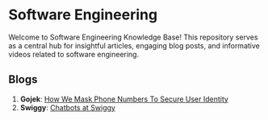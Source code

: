 # Software Engineering

Welcome to Software Engineering Knowledge Base! This repository serves as a central hub for insightful articles, engaging blog posts, and informative videos related to software engineering.

## Blogs

1. **Gojek**: [How We Mask Phone Numbers To Secure User Identity](https://www.gojek.io/blog/how-we-mask-phone-numbers-to-secure-user-identity)
2. **Swiggy**: [Chatbots at Swiggy](https://bytes.swiggy.com/chatbots-at-swiggy-6299116f9e69)
